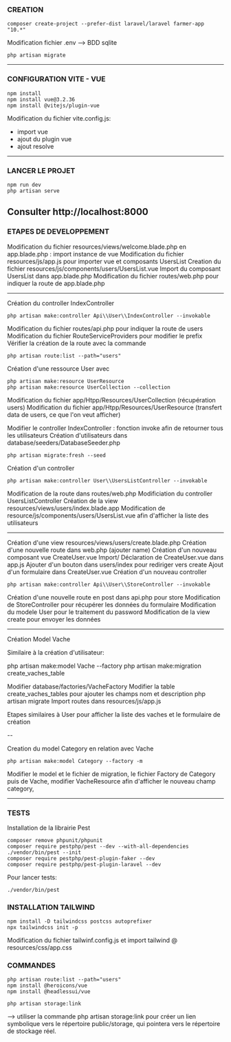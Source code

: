 ### CREATION 

```
composer create-project --prefer-dist laravel/laravel farmer-app "10.*"
```

Modification fichier .env --> BDD sqlite

```
php artisan migrate
````

--------------------------

### CONFIGURATION VITE - VUE

```
npm install
npm install vue@3.2.36
npm install @vitejs/plugin-vue

```

Modification du fichier vite.config.js:
- import vue 
- ajout du plugin vue
- ajout resolve

--------------------------

### LANCER LE PROJET

```
npm run dev
php artisan serve

```
Consulter http://localhost:8000
-------------------------

### ETAPES DE DEVELOPPEMENT 

Modification du fichier resources/views/welcome.blade.php en app.blade.php : import instance de vue
Modification du fichier resources/js/app.js pour importer vue et composants UsersList
Creation du fichier resources/js/components/users/UsersList.vue
Import du composant UsersList dans app.blade.php
Modification du fichier routes/web.php pour indiquer la route de app.blade.php 

----
Création du controller IndexController

```
php artisan make:controller Api\\User\\IndexController --invokable

```
Modification du fichier routes/api.php pour indiquer la route de users
Modification du fichier RouteServiceProviders pour modifier le prefix
Vérifier la création de la route avec la commande
```
php artisan route:list --path="users"
````
Création d'une ressource User avec 

```
php artisan make:resource UserResource
php artisan make:resource UserCollection --collection
```
Modification du fichier app/Htpp/Resources/UserCollection (récupération users)
Modification du fichier app/Htpp/Resources/UserResource (transfert data de users, ce que l'on veut afficher)

Modifier le controller IndexController : fonction invoke afin de retourner tous les utilisateurs
Création d'utilisateurs dans database/seeders/DatabaseSeeder.php

```
php artisan migrate:fresh --seed

```

Création d'un controller 
````
php artisan make:controller User\\UsersListController --invokable
````

Modification de la route dans routes/web.php
Modificiation du controller UsersListController
Création de la view resources/views/users/index.blade.app
Modification de resource/js/components/users/UsersList.vue afin d'afficher la liste des utilisateurs

----

Création d'une view resources/views/users/create.blade.php
Création d'une nouvelle route dans web.php (ajouter name)
Création d'un nouveau composant vue CreateUser.vue
Import/ Déclaration de CreateUser.vue dans app.js
Ajouter d'un bouton dans users/index pour rediriger vers create 
Ajout d'un formulaire dans CreateUser.vue 
Création d'un nouveau controller 
````
php artisan make:controller Api\\User\\StoreController --invokable
````

Création d'une nouvelle route en post dans api.php pour store
Modification de StoreController pour récupérer les données du formulaire
Modification du modele User pour le traitement du password
Modification de la view create pour envoyer les données


----
Création Model Vache 

Similaire à la création d'utilisateur: 

php artisan make:model Vache --factory
php artisan make:migration create_vaches_table

Modifier database/factories/VacheFactory
Modifier la table create_vaches_tables pour ajouter les champs nom et description
php artisan migrate
Import routes dans resources/js/app.js

Etapes similaires à User pour afficher la liste des vaches et le formulaire de création 

--

Creation du model Category en relation avec Vache 

```
php artisan make:model Category --factory -m

```
Modifier le model et le fichier de migration, le fichier Factory de Category puis de Vache, modifier VacheResource afin d'afficher le nouveau champ category, 


----

### TESTS

Installation de la librairie Pest

```
composer remove phpunit/phpunit
composer require pestphp/pest --dev --with-all-dependencies
./vendor/bin/pest --init
composer require pestphp/pest-plugin-faker --dev
composer require pestphp/pest-plugin-laravel --dev
```

Pour lancer tests:

````
./vendor/bin/pest
````

### INSTALLATION TAILWIND 

```
npm install -D tailwindcss postcss autoprefixer
npx tailwindcss init -p
```
Modification du fichier tailwinf.config.js et import tailwind @ resources/css/app.css

 
### COMMANDES 

```
php artisan route:list --path="users"
npm install @heroicons/vue
npm install @headlessui/vue

php artisan storage:link

```
-->  utiliser la commande php artisan storage:link pour créer un lien symbolique vers le répertoire public/storage, qui pointera vers le répertoire de stockage réel.